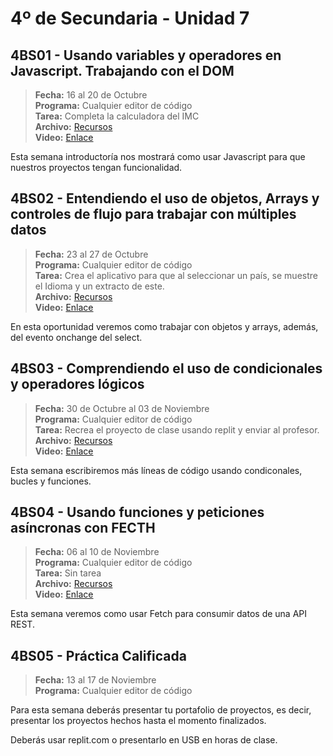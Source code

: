 # 4º de Secundaria - Unidad 7

## 4BS01 - Usando variables y operadores en Javascript. Trabajando con el DOM

> **Fecha:** 16 al 20 de Octubre<br> **Programa:** Cualquier editor de código<br> **Tarea:** Completa la calculadora del IMC<br> **Archivo:** [Recursos](https://app.box.com/s/55t5pekz9yetltzxzjokkw2c2a67e7ap)<br> **Video:** [Enlace](https://youtu.be/TCXkDoNHfu8)

Esta semana introductoría nos mostrará como usar Javascript para que nuestros proyectos tengan funcionalidad.

## 4BS02 - Entendiendo el uso de objetos, Arrays y controles de flujo para trabajar con múltiples datos

> **Fecha:** 23 al 27 de Octubre<br> **Programa:** Cualquier editor de código<br> **Tarea:** Crea el aplicativo para que al seleccionar un país, se muestre el Idioma y un extracto de este.<br> **Archivo:** [Recursos](https://app.box.com/s/55t5pekz9yetltzxzjokkw2c2a67e7ap)<br> **Video:** [Enlace](https://youtu.be/DCGpYcvL1-8)

En esta oportunidad veremos como trabajar con objetos y arrays, además, del evento onchange del select.

## 4BS03 - Comprendiendo el uso de condicionales y operadores lógicos

> **Fecha:** 30 de Octubre al 03 de Noviembre<br> **Programa:** Cualquier editor de código<br> **Tarea:** Recrea el proyecto de clase usando replit y enviar al profesor.<br> **Archivo:** [Recursos](https://app.box.com/s/55t5pekz9yetltzxzjokkw2c2a67e7ap)<br> **Video:** [Enlace](https://youtu.be/OGBKxIDvxEM)

Esta semana escribiremos más líneas de código usando condiconales, bucles y funciones.

## 4BS04 - Usando funciones y peticiones asíncronas con FECTH

> **Fecha:** 06 al 10 de Noviembre<br> **Programa:** Cualquier editor de código<br> **Tarea:** Sin tarea<br> **Archivo:** [Recursos](https://app.box.com/s/55t5pekz9yetltzxzjokkw2c2a67e7ap)<br> **Video:** [Enlace](https://youtu.be/9sIUzCpmh8w)

Esta semana veremos como usar Fetch para consumir datos de una API REST.

<div class="currentTheme">

## 4BS05 - Práctica Calificada

> **Fecha:** 13 al 17 de Noviembre<br> **Programa:** Cualquier editor de código<br>

Para esta semana deberás presentar tu portafolio de proyectos, es decir, presentar los proyectos hechos hasta el momento finalizados.

Deberás usar replit.com o presentarlo en USB en horas de clase.

</div>